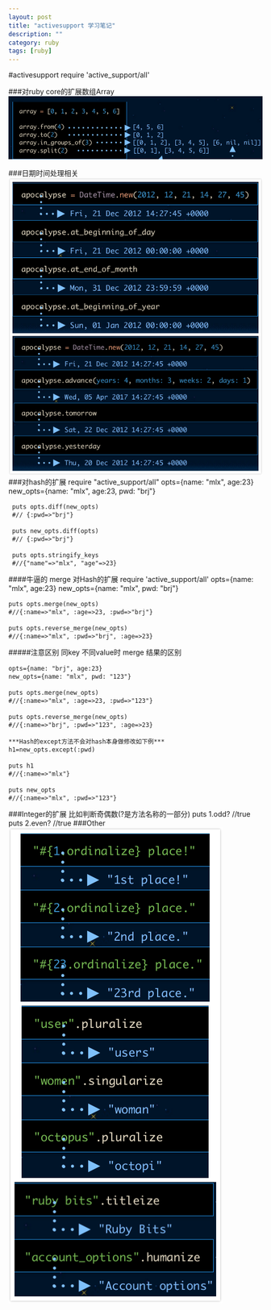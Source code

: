 ```yaml
---
layout: post
title: "activesupport 学习笔记"
description: ""
category: ruby
tags: [ruby]
---
```




#activesupport
    require 'active_support/all'
  
###对ruby core的扩展数组Array
![Array](/article_images/Array.png)    

###日期时间处理相关 
![date](/article_images/date.png)
###对hash的扩展
     require "active_support/all"
     opts={name: "mlx", age:23}
     new_opts={name: "mlx", age:23, pwd: "brj"}
    
     puts opts.diff(new_opts)
     #// {:pwd=>"brj"}
     
     puts new_opts.diff(opts)
     #// {:pwd=>"brj"}
     
     puts opts.stringify_keys
     #//{"name"=>"mlx", "age"=>23}

####牛逼的 merge 对Hash的扩展
    require 'active_support/all'
    opts={name: "mlx", age:23}
    new_opts={name: "mlx", pwd: "brj"}
    
    puts opts.merge(new_opts)
    #//{:name=>"mlx", :age=>23, :pwd=>"brj"}
    
    puts opts.reverse_merge(new_opts)
    #//{:name=>"mlx", :pwd=>"brj", :age=>23}

#####注意区别 同key 不同value时 merge 结果的区别    

    opts={name: "brj", age:23}
    new_opts={name: "mlx", pwd: "123"}
    
    puts opts.merge(new_opts)
    #//{:name=>"mlx", :age=>23, :pwd=>"123"}
    
    puts opts.reverse_merge(new_opts)
    #//{:name=>"brj", :pwd=>"123", :age=>23}
    
    ***Hash的except方法不会对hash本身做修改如下例***
    h1=new_opts.except(:pwd)
    
    puts h1
    #//{:name=>"mlx"}
    
    puts new_opts
    #//{:name=>"mlx", :pwd=>"123"}

###Integer的扩展
    比如判断奇偶数(?是方法名称的一部分)
    puts 1.odd? //true
    puts 2.even? //true
###Other
![Other](/article_images/other.png)